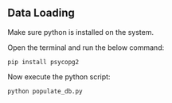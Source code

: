 ## Data Loading

Make sure python is installed on the system.

Open the terminal and run the below command:
```
pip install psycopg2
```

Now execute the python script:
```
python populate_db.py
```